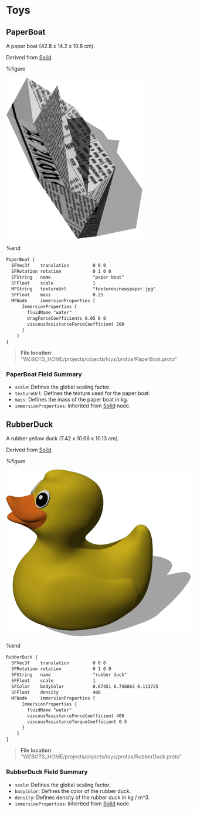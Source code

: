 # Toys

## PaperBoat

A paper boat (42.8 x 14.2 x 10.6 cm).

Derived from [Solid](../reference/solid.md).

%figure

![PaperBoat](images/objects/toys/PaperBoat/model.png)

%end

```
PaperBoat {
  SFVec3f    translation         0 0 0
  SFRotation rotation            0 1 0 0
  SFString   name                "paper boat"
  SFFloat    scale               1
  MFString   textureUrl          "textures/newspaper.jpg"
  SFFloat    mass                0.25
  MFNode     immersionProperties [
      ImmersionProperties {
        fluidName "water"
        dragForceCoefficients 0.05 0 0
        viscousResistanceForceCoefficient 200
      }
    ]
}
```

> **File location**: "WEBOTS\_HOME/projects/objects/toys/protos/PaperBoat.proto"

### PaperBoat Field Summary

- `scale`: Defines the global scaling factor.
- `textureUrl`: Defines the texture used for the paper boat.
- `mass`: Defines the mass of the paper boat in kg.
- `immersionProperties`: Inherited from [Solid](../reference/solid.md) node.
## RubberDuck

A rubber yellow duck (7.42 x 10.66 x 10.13 cm).

Derived from [Solid](../reference/solid.md).

%figure

![RubberDuck](images/objects/toys/RubberDuck/model.png)

%end

```
RubberDuck {
  SFVec3f    translation         0 0 0
  SFRotation rotation            0 1 0 0
  SFString   name                "rubber duck"
  SFFloat    scale               1
  SFColor    bodyColor           0.87451 0.756863 0.113725
  SFFloat    density             400
  MFNode     immersionProperties [
      ImmersionProperties {
        fluidName "water"
        viscousResistanceForceCoefficient 400
        viscousResistanceTorqueCoefficient 0.5
      }
    ]
}
```

> **File location**: "WEBOTS\_HOME/projects/objects/toys/protos/RubberDuck.proto"

### RubberDuck Field Summary

- `scale`: Defines the global scaling factor.
- `bodyColor`: Defines the color of the rubber duck.
- `density`: Defines density of the rubber duck in kg / m^3.
- `immersionProperties`: Inherited from [Solid](../reference/solid.md) node.
